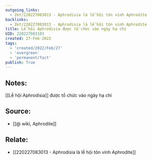 ```yaml
---
outgoing_links:
  - Zet/220227083013 - Aphrodisia là lễ hội tôn vinh Aphrodite
backlinks:
  - Zet/220227083013 - Aphrodisia là lễ hội tôn vinh Aphrodite
title: Lễ hội Aphrodisia được tổ chức vào ngày hạ chí
UID: 220227083103
created: 27-Feb-2022
tags:
  - 'created/2022/Feb/27'
  - 'evergreen'
  - 'permanent/fact'
publish: True
---
```

## Notes:
[[Lễ hội Aphrodisia]] được tổ chức vào ngày hạ chí

## Source:
- [[@ wiki, Aphrodite]]

## Relate:
- [[220227083013 - Aphrodisia là lễ hội tôn vinh Aphrodite]]
